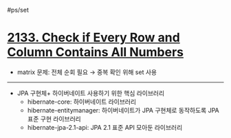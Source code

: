 #ps/set 
# [2133. Check if Every Row and Column Contains All Numbers](https://leetcode.com/problems/check-if-every-row-and-column-contains-all-numbers/)
- matrix 문제: 전체 순회 필요 → 중복 확인 위해 set 사용

---
- JPA 구현체+ 하이버네이트 사용하기 위한 핵심 라이브러리
	- hibernate-core: 하이버네이트 라이브러리
	- hibernate-entitymanager: 하이버네이트가 JPA 구현체로 동작하도록 JPA 표준 구현 라이브러리
	- hibernate-jpa-2.1-api: JPA 2.1 표준 API 모아둔 라이브러리
	